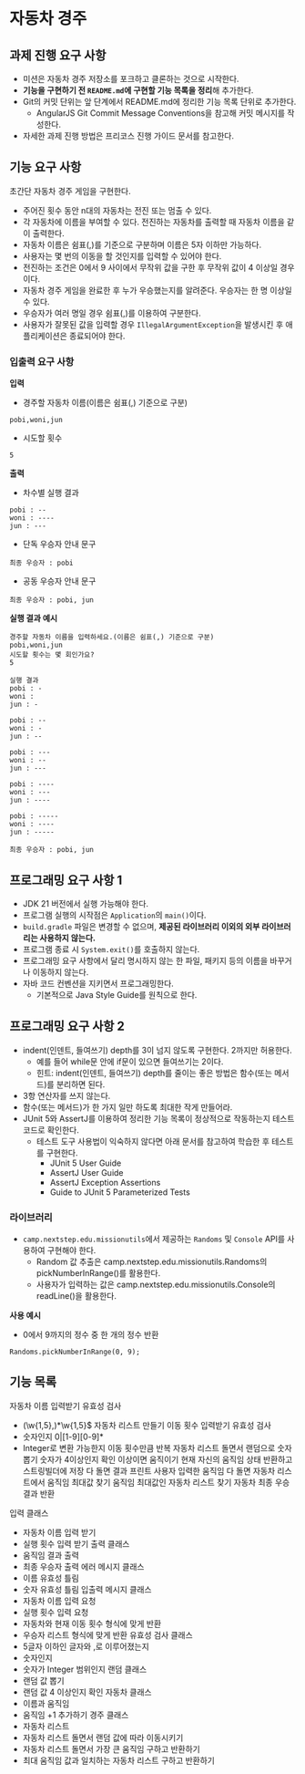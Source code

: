 # 자동차 경주

## 과제 진행 요구 사항
- 미션은 자동차 경주 저장소를 포크하고 클론하는 것으로 시작한다.
- **기능을 구현하기 전 `README.md`에 구현할 기능 목록을 정리**해 추가한다.
- Git의 커밋 단위는 앞 단계에서 README.md에 정리한 기능 목록 단위로 추가한다.
    - AngularJS Git Commit Message Conventions을 참고해 커밋 메시지를 작성한다.
- 자세한 과제 진행 방법은 프리코스 진행 가이드 문서를 참고한다.

## 기능 요구 사항
초간단 자동차 경주 게임을 구현한다.

- 주어진 횟수 동안 n대의 자동차는 전진 또는 멈출 수 있다.
- 각 자동차에 이름을 부여할 수 있다. 전진하는 자동차를 출력할 때 자동차 이름을 같이 출력한다.
- 자동차 이름은 쉼표(,)를 기준으로 구분하며 이름은 5자 이하만 가능하다.
- 사용자는 몇 번의 이동을 할 것인지를 입력할 수 있어야 한다.
- 전진하는 조건은 0에서 9 사이에서 무작위 값을 구한 후 무작위 값이 4 이상일 경우이다.
- 자동차 경주 게임을 완료한 후 누가 우승했는지를 알려준다. 우승자는 한 명 이상일 수 있다.
- 우승자가 여러 명일 경우 쉼표(,)를 이용하여 구분한다.
- 사용자가 잘못된 값을 입력할 경우 `IllegalArgumentException`을 발생시킨 후 애플리케이션은 종료되어야 한다.

### 입출력 요구 사항
**입력**
- 경주할 자동차 이름(이름은 쉼표(,) 기준으로 구분)
```
pobi,woni,jun
```
- 시도할 횟수
```
5
```

**출력**
- 차수별 실행 결과
```
pobi : --
woni : ----
jun : ---
```
- 단독 우승자 안내 문구
```
최종 우승자 : pobi
```
- 공동 우승자 안내 문구
```
최종 우승자 : pobi, jun
```

**실행 결과 예시**
```
경주할 자동차 이름을 입력하세요.(이름은 쉼표(,) 기준으로 구분)
pobi,woni,jun
시도할 횟수는 몇 회인가요?
5

실행 결과
pobi : -
woni :
jun : -

pobi : --
woni : -
jun : --

pobi : ---
woni : --
jun : ---

pobi : ----
woni : ---
jun : ----

pobi : -----
woni : ----
jun : -----

최종 우승자 : pobi, jun
```

## 프로그래밍 요구 사항 1
- JDK 21 버전에서 실행 가능해야 한다.
- 프로그램 실행의 시작점은 `Application`의 `main()`이다.
- `build.gradle` 파일은 변경할 수 없으며, **제공된 라이브러리 이외의 외부 라이브러리는 사용하지 않는다.**
- 프로그램 종료 시 `System.exit()`를 호출하지 않는다.
- 프로그래밍 요구 사항에서 달리 명시하지 않는 한 파일, 패키지 등의 이름을 바꾸거나 이동하지 않는다.
- 자바 코드 컨벤션을 지키면서 프로그래밍한다.
    - 기본적으로 Java Style Guide를 원칙으로 한다.

## 프로그래밍 요구 사항 2
- indent(인덴트, 들여쓰기) depth를 3이 넘지 않도록 구현한다. 2까지만 허용한다.
    - 예를 들어 while문 안에 if문이 있으면 들여쓰기는 2이다.
    - 힌트: indent(인덴트, 들여쓰기) depth를 줄이는 좋은 방법은 함수(또는 메서드)를 분리하면 된다.
- 3항 연산자를 쓰지 않는다.
- 함수(또는 메서드)가 한 가지 일만 하도록 최대한 작게 만들어라.
- JUnit 5와 AssertJ를 이용하여 정리한 기능 목록이 정상적으로 작동하는지 테스트 코드로 확인한다.
    - 테스트 도구 사용법이 익숙하지 않다면 아래 문서를 참고하여 학습한 후 테스트를 구현한다.
        - JUnit 5 User Guide
        - AssertJ User Guide
        - AssertJ Exception Assertions
        - Guide to JUnit 5 Parameterized Tests

### 라이브러리
- `camp.nextstep.edu.missionutils`에서 제공하는 `Randoms` 및 `Console` API를 사용하여 구현해야 한다.
    - Random 값 추출은 camp.nextstep.edu.missionutils.Randoms의 pickNumberInRange()를 활용한다.
    - 사용자가 입력하는 값은 camp.nextstep.edu.missionutils.Console의 readLine()을 활용한다.

**사용 예시**
- 0에서 9까지의 정수 중 한 개의 정수 반환
```
Randoms.pickNumberInRange(0, 9);
```

## 기능 목록
자동차 이름 입력받기
유효성 검사
- (\\w{1,5},)*\\w{1,5}$
자동차 리스트 만들기
이동 횟수 입력받기
유효성 검사
- 숫자인지 0|[1-9][0-9]*
- Integer로 변환 가능한지
이동 횟수만큼 반복
자동차 리스트 돌면서
랜덤으로 숫자 뽑기
숫자가 4이상인지 확인
이상이면 움직이기
현재 자신의 움직임 상태 반환하고 스트링빌더에 저장
다 돌면 결과 프린트
사용자 입력한 움직임 다 돌면 자동차 리스트에서 움직임 최대값 찾기
움직임 최대값인 자동차 리스트 찾기
자동차 최종 우승 결과 반환

입력 클래스
- 자동차 이름 입력 받기
- 실행 횟수 입력 받기
출력 클래스
- 움직임 결과 출력
- 최종 우승자 출력
에러 메시지 클래스
- 이름 유효성 틀림
- 숫자 유효성 틀림
입출력 메시지 클래스
- 자동차 이름 입력 요청
- 실행 횟수 입력 요청
- 자동차와 현재 이동 횟수 형식에 맞게 반환
- 우승자 리스트 형식에 맞게 반환
유효성 검사 클래스
- 5글자 이하인 글자와 ,로 이루어졌는지
- 숫자인지
- 숫자가 Integer 범위인지
랜덤 클래스
- 랜덤 값 뽑기
- 랜덤 값 4 이상인지 확인
자동차 클래스
- 이름과 움직임
- 움직임 +1 추가하기
경주 클래스
- 자동차 리스트
- 자동차 리스트 돌면서 랜덤 값에 따라 이동시키기
- 자동차 리스트 돌면서 가장 큰 움직임 구하고 반환하기
- 최대 움직임 값과 일치하는 자동차 리스트 구하고 반환하기
